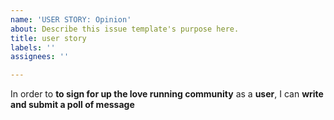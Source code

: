 ```yaml
---
name: 'USER STORY: Opinion'
about: Describe this issue template's purpose here.
title: user story
labels: ''
assignees: ''

---
```


In order to **to sign for up the love running community** as a **user**, I can **write and submit a poll of message**
